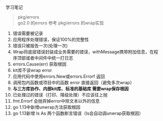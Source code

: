 学习笔记
> pkg/errors \
> go2.0 的errors 参考 pkg/errors 的wrap实现

1. 错误需要被记录
2. 应用程序处理错误，保证100%的完整性
3. 错误只被报告一次(处理一次)
4. Wrap将底层错误封装成业务需要的错误，withMessage携带附加信息，在程序顶部或者中间件中统一打日志
5. errors.Cause(err) 获取根因
6. kit库不该wrap error
7. 应用代码中使用errors.New或errors.Errorf 返回
8. 调用包内函数或项目中的函数 error 直接返回（避免多次wrap）
9. **与三方库协作、内部kit库、标准的基础库 需要wrap保存根因**
10. 已处理过的错误（打印、降级处理）不应该往上抛
11. fmt.Errorf 会抛弃掉error中除文本以外的信息
12. go 1.13中新增unwrap方法获取根因
13. go 1.13新增 Is As 两个函数断言错误（Is会自动调unwrap获取根因）